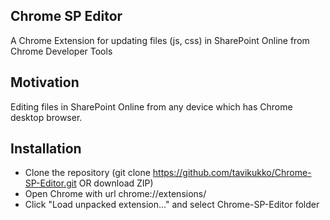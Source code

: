 ## Chrome SP Editor

A Chrome Extension for updating files (js, css) in SharePoint Online from Chrome Developer Tools

## Motivation

Editing files in SharePoint Online from any device which has Chrome desktop browser.

## Installation

* Clone the repository (git clone https://github.com/tavikukko/Chrome-SP-Editor.git OR download ZIP)
* Open Chrome with url chrome://extensions/
* Click "Load unpacked extension..." and select Chrome-SP-Editor folder
